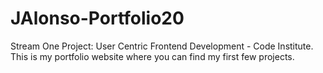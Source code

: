 # JAlonso-Portfolio20
Stream One Project: User Centric Frontend Development - Code Institute. This is my portfolio website where you can find my first few projects. 
